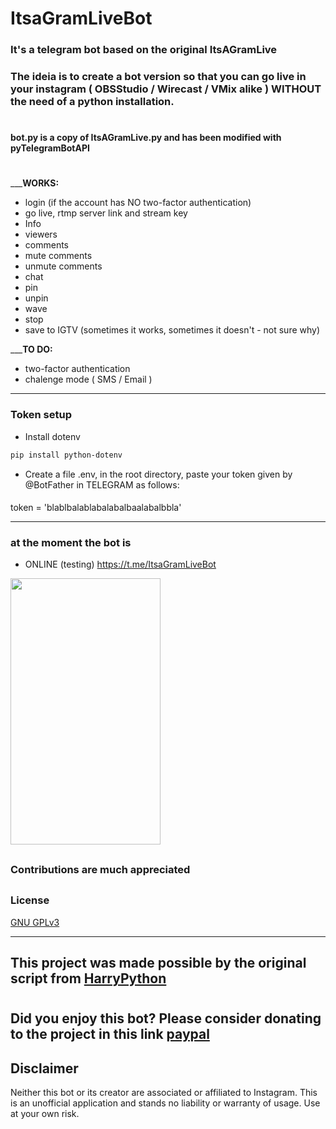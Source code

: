 
# ItsaGramLiveBot
### It's a telegram bot based on the original ItsAGramLive

### The ideia is to create a bot version so that you can go live in your instagram ( OBSStudio / Wirecast / VMix alike ) WITHOUT the need of a python installation.

#
#### bot.py is a copy of ItsAGramLive.py and has been modified with pyTelegramBotAPI
#
___**WORKS:**
- login (if the account has NO two-factor authentication) 
- go live, rtmp server link and stream key
- Info
- viewers
- comments
- mute comments
- unmute comments
- chat
- pin
- unpin
- wave
- stop
- save to IGTV (sometimes it works, sometimes it doesn't - not sure why)

___**TO DO:**
- two-factor authentication
- chalenge mode ( SMS / Email )

-------------------------------------

### Token setup
- Install dotenv
```bash
pip install python-dotenv
```


- Create a file .env, in the root directory, paste your token given by @BotFather in TELEGRAM as follows:
####
token = 'blablbalablabalabalbaalabalbbla'


-------------------------------------

### at the moment the bot is
- ONLINE (testing)  https://t.me/ItsaGramLiveBot
  


 <img src="https://user-images.githubusercontent.com/67715164/173175592-3f9ba36e-4f1b-4c8c-8cfc-bdd7461adcf6.png" width="240" height="426">


##
### Contributions are much appreciated

##



### License

[ GNU GPLv3 ](https://choosealicense.com/licenses/gpl-3.0/)

-------------------------------------
 ## This project was made possible by the original script from [HarryPython](https://github.com/harrypython/itsagramlive)

#
## Did you enjoy this bot? Please consider donating to the project in this link [paypal](https://www.paypal.com/donate/?business=8GTDHP8TTEMUJ&no_recurring=0&item_name=Thank+you%21+This+means+a+lot+to+me+and+to+this+project.&currency_code=BRL) 


 
## Disclaimer

Neither this bot or its creator are associated or affiliated to Instagram. This is an unofficial application and stands no liability or warranty of usage. Use at your own risk.




